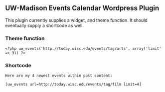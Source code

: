 ## UW-Madison Events Calendar Wordpress Plugin ##

This plugin currently supplies a widget, and theme function. It should eventually supply a shortcode as well.

### Theme function ###

    <?php uw_events('http://today.wisc.edu/events/tag/arts', array('limit' => 3)) ?>

### Shortcode ###

    Here are my 4 newest events within post content:

    [uw_events url=http://today.wisc.edu/events/tag/film limit=4]
